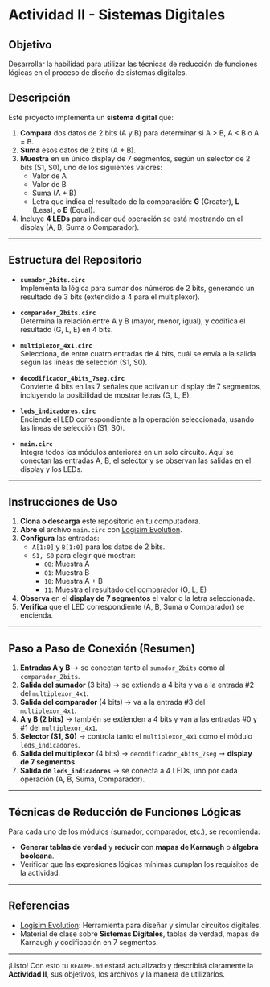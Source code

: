 # Actividad II - Sistemas Digitales

## Objetivo
Desarrollar la habilidad para utilizar las técnicas de reducción de funciones lógicas en el proceso de diseño de sistemas digitales.

## Descripción
Este proyecto implementa un **sistema digital** que:
1. **Compara** dos datos de 2 bits (A y B) para determinar si A > B, A < B o A = B.  
2. **Suma** esos datos de 2 bits (A + B).  
3. **Muestra** en un único display de 7 segmentos, según un selector de 2 bits (S1, S0), uno de los siguientes valores:
   - Valor de A  
   - Valor de B  
   - Suma (A + B)  
   - Letra que indica el resultado de la comparación: **G** (Greater), **L** (Less), o **E** (Equal).  
4. Incluye **4 LEDs** para indicar qué operación se está mostrando en el display (A, B, Suma o Comparador).

---

## Estructura del Repositorio

- **`sumador_2bits.circ`**  
  Implementa la lógica para sumar dos números de 2 bits, generando un resultado de 3 bits (extendido a 4 para el multiplexor).

- **`comparador_2bits.circ`**  
  Determina la relación entre A y B (mayor, menor, igual), y codifica el resultado (G, L, E) en 4 bits.

- **`multiplexor_4x1.circ`**  
  Selecciona, de entre cuatro entradas de 4 bits, cuál se envía a la salida según las líneas de selección (S1, S0).

- **`decodificador_4bits_7seg.circ`**  
  Convierte 4 bits en las 7 señales que activan un display de 7 segmentos, incluyendo la posibilidad de mostrar letras (G, L, E).

- **`leds_indicadores.circ`**  
  Enciende el LED correspondiente a la operación seleccionada, usando las líneas de selección (S1, S0).

- **`main.circ`**  
  Integra todos los módulos anteriores en un solo circuito. Aquí se conectan las entradas A, B, el selector y se observan las salidas en el display y los LEDs.

---

## Instrucciones de Uso

1. **Clona o descarga** este repositorio en tu computadora.
2. **Abre** el archivo `main.circ` con [Logisim Evolution](https://github.com/reds-heig/logisim-evolution).
3. **Configura** las entradas:
   - `A[1:0]` y `B[1:0]` para los datos de 2 bits.
   - `S1, S0` para elegir qué mostrar:
     - `00`: Muestra A  
     - `01`: Muestra B  
     - `10`: Muestra A + B  
     - `11`: Muestra el resultado del comparador (G, L, E)
4. **Observa** en el **display de 7 segmentos** el valor o la letra seleccionada.
5. **Verifica** que el LED correspondiente (A, B, Suma o Comparador) se encienda.

---

## Paso a Paso de Conexión (Resumen)

1. **Entradas A y B** → se conectan tanto al `sumador_2bits` como al `comparador_2bits`.  
2. **Salida del sumador** (3 bits) → se extiende a 4 bits y va a la entrada #2 del `multiplexor_4x1`.  
3. **Salida del comparador** (4 bits) → va a la entrada #3 del `multiplexor_4x1`.  
4. **A y B (2 bits)** → también se extienden a 4 bits y van a las entradas #0 y #1 del `multiplexor_4x1`.  
5. **Selector (S1, S0)** → controla tanto el `multiplexor_4x1` como el módulo `leds_indicadores`.  
6. **Salida del multiplexor** (4 bits) → `decodificador_4bits_7seg` → **display de 7 segmentos**.  
7. **Salida de `leds_indicadores`** → se conecta a 4 LEDs, uno por cada operación (A, B, Suma, Comparador).

---

## Técnicas de Reducción de Funciones Lógicas

Para cada uno de los módulos (sumador, comparador, etc.), se recomienda:
- **Generar tablas de verdad** y **reducir** con **mapas de Karnaugh** o **álgebra booleana**.
- Verificar que las expresiones lógicas mínimas cumplan los requisitos de la actividad.

---

## Referencias

- [Logisim Evolution](https://github.com/reds-heig/logisim-evolution): Herramienta para diseñar y simular circuitos digitales.
- Material de clase sobre **Sistemas Digitales**, tablas de verdad, mapas de Karnaugh y codificación en 7 segmentos.

---

¡Listo! Con esto tu `README.md` estará actualizado y describirá claramente la **Actividad II**, sus objetivos, los archivos y la manera de utilizarlos.
